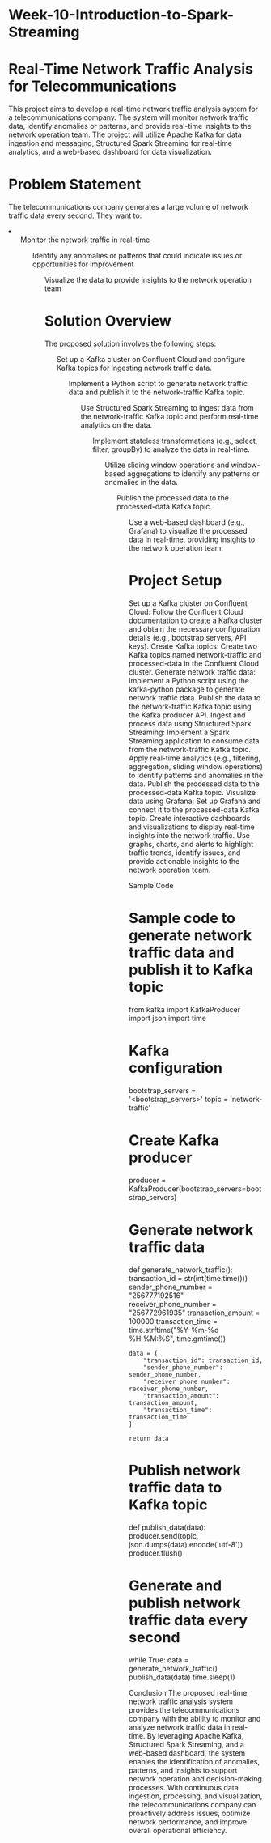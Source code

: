 # Week-10-Introduction-to-Spark-Streaming

# Real-Time Network Traffic Analysis for Telecommunications
This project aims to develop a real-time network traffic analysis system for a telecommunications company. The system will monitor network traffic data, identify anomalies or patterns, and provide real-time insights to the network operation team. The project will utilize Apache Kafka for data ingestion and messaging, Structured Spark Streaming for real-time analytics, and a web-based dashboard for data visualization.

# Problem Statement
The telecommunications company generates a large volume of network traffic data every second. They want to:
<li>
  <ol> Monitor the network traffic in real-time
  <ol> Identify any anomalies or patterns that could indicate issues or opportunities for improvement
  <ol> Visualize the data to provide insights to the network operation team
    
# Solution Overview
The proposed solution involves the following steps:

  <ol> Set up a Kafka cluster on Confluent Cloud and configure Kafka topics for ingesting network traffic data.
  <ol> Implement a Python script to generate network traffic data and publish it to the network-traffic Kafka topic.
  <ol> Use Structured Spark Streaming to ingest data from the network-traffic Kafka topic and perform real-time analytics on the data.
  <ol> Implement stateless transformations (e.g., select, filter, groupBy) to analyze the data in real-time.
  <ol> Utilize sliding window operations and window-based aggregations to identify any patterns or anomalies in the data.
  <ol> Publish the processed data to the processed-data Kafka topic.
  <ol> Use a web-based dashboard (e.g., Grafana) to visualize the processed data in real-time, providing insights to the network operation team.

# Project Setup
Set up a Kafka cluster on Confluent Cloud: Follow the Confluent Cloud documentation to create a Kafka cluster and obtain the necessary configuration details (e.g., bootstrap servers, API keys).
Create Kafka topics: Create two Kafka topics named network-traffic and processed-data in the Confluent Cloud cluster.
Generate network traffic data: Implement a Python script using the kafka-python package to generate network traffic data. Publish the data to the network-traffic Kafka topic using the Kafka producer API.
Ingest and process data using Structured Spark Streaming: Implement a Spark Streaming application to consume data from the network-traffic Kafka topic. Apply real-time analytics (e.g., filtering, aggregation, sliding window operations) to identify patterns and anomalies in the data. Publish the processed data to the processed-data Kafka topic.
Visualize data using Grafana: Set up Grafana and connect it to the processed-data Kafka topic. Create interactive dashboards and visualizations to display real-time insights into the network traffic. Use graphs, charts, and alerts to highlight traffic trends, identify issues, and provide actionable insights to the network operation team.

    
Sample Code
# Sample code to generate network traffic data and publish it to Kafka topic

from kafka import KafkaProducer
import json
import time

# Kafka configuration
bootstrap_servers = '<bootstrap_servers>'
topic = 'network-traffic'

# Create Kafka producer
producer = KafkaProducer(bootstrap_servers=bootstrap_servers)

# Generate network traffic data
def generate_network_traffic():
    transaction_id = str(int(time.time()))
    sender_phone_number = "256777192516"
    receiver_phone_number = "256772961935"
    transaction_amount = 100000
    transaction_time = time.strftime("%Y-%m-%d %H:%M:%S", time.gmtime())

    data = {
        "transaction_id": transaction_id,
        "sender_phone_number": sender_phone_number,
        "receiver_phone_number": receiver_phone_number,
        "transaction_amount": transaction_amount,
        "transaction_time": transaction_time
    }

    return data

# Publish network traffic data to Kafka topic
def publish_data(data):
    producer.send(topic, json.dumps(data).encode('utf-8'))
    producer.flush()

# Generate and publish network traffic data every second
while True:
    data = generate_network_traffic()
    publish_data(data)
    time.sleep(1)
    
    
    
Conclusion
The proposed real-time network traffic analysis system provides the telecommunications company with the ability to monitor and analyze network traffic data in real-time. By leveraging Apache Kafka, Structured Spark Streaming, and a web-based dashboard, the system enables the identification of anomalies, patterns, and insights to support network operation and decision-making processes. With continuous data ingestion, processing, and visualization, the telecommunications company can proactively address issues, optimize network performance, and improve overall operational efficiency.
